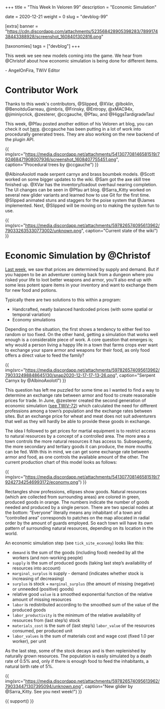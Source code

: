 +++
title = "This Week In Veloren 99"
description = "Economic Simulation"

date = 2020-12-21
weight = 0
slug = "devblog-99"

[extra]
banner = "https://cdn.discordapp.com/attachments/523568428905398283/789917438443388928/screenshot_1608401302816.png"

[taxonomies]
tags = ["devblog"]
+++

This week we see new models coming into the game. We hear from @Christof about
how economic simulation is being done for different items.

\- AngelOnFira, TWiV Editor

# Contributor Work

Thanks to this week's contributors, @Slipped, @XVar, @lboklin, @BenoitduGarreau,
@imbris, @Frinsky, @Entropy, @xMAC94x, @jiminiycrick, @zesterer, @ccgauche,
@Pfau, and @HiggsTardigradeTau!

This week, @Pfau posted another edition of his Veloren art blog, you can check
it out [here](https://www.patreon.com/posts/blog-no-10-45215779). @ccgauche has
been putting in a lot of work into procedurally generated trees. They are also
working on the new backend of the plugin API.

{{
    img(src="https://media.discordapp.net/attachments/541307708146581519/792468471908007936/screenshot_1608407755451.png",
    caption="Procedural trees by @ccgauche")
}}

@AlbinoAxolotl made serpent carnyx and brass boumbek models. @Scott worked on
some bigger updates to the wiki. @Sam got the axe skill tree finished up. @XVar
has the inventory/loadout overhaul nearing completion. The UI changes can be
seen in @Pfau art blog. @Sarra_Kitty worked on several new glider variants and
learned how to use Git for the first time. @Slipped animated stuns and staggers
for the poise system that @James implemented. Next, @Slipped will be moving on
to making the system fun to use.

{{
    img(src="https://media.discordapp.net/attachments/597826574095613962/790332635330773002/unknown.png",
    caption="Current state of the wiki")
}}

# Economic Simulation by @Christof

[Last week](https://veloren.net/devblog-98#economic-simulation-update-by-christof), we
saw that prices are determined by supply and demand. But if you happen to be an
adventurer coming back from a dungeon where you risked your life to loot better
weapons and armor, you'll also end up with some less potent spare items in your
inventory and want to exchange them for new food and potions.

Typically there are two solutions to this within a program:

- Handcrafted, neatly balanced hardcoded prices (with some spatial or temporal
  variation)
- Economy simulations

Depending on the situation, the first shows a tendency to either feel too random
or too fixed. On the other hand, getting a simulation that works well enough is
a considerable piece of work. A core question that emerges is; why would a
person living a happy life in a town that farms crops ever want to exchange your
spare armor and weapons for their food, as only food offers a direct value to
feed the family?

{{
    img(src="https://media.discordapp.net/attachments/597826574095613962/790332498848645130/snap2020-12-17-17-13-26.png",
    caption="Serpent Carnyx by @AlbinoAxolotl")
}}

This question has left me puzzled for some time as I wanted to find a way to
determine an exchange rate between armor and food to create reasonable prices
for trade. In June, @zesterer created the second generation of economic
simulation ([see TWiV-72](https://veloren.net/devblog-72/)) which calculated the
need for different professions among a town’s population and the exchange rates
between sites. But an exchange price for wheat and meat does not suit
adventurers that well as they will hardly be able to provide these goods in
exchange.

The idea I followed to get prices for martial equipment is to restrict access to
natural resources by a concept of a controlled area. The more area a town
controls the more natural resources it has access to. Subsequently, the more
secondary and tertiary goods it can produce, the more mouths can be fed. With
this in mind, we can get some exchange rate between armor and food, as one
controls the available amount of the other. The current production chart of this
model looks as follows:

{{
    img(src="https://media.discordapp.net/attachments/541307708146581519/792427342546993172/economy.png")
}}

Rectangles show professions, ellipses show goods. Natural resources (which are
collected from surrounding areas) are colored in green, produced goods in
orange. The numbers indicate the number of goods needed and produced by a single
person. There are two special nodes at the bottom: “Everyone” literally means
any inhabitant of a town and “controlled area” corresponds to patches on the map
allocated in radial order by the amount of guards employed. So each town will
have its own pattern of surrounding natural resources, depending on its location
in the world.

An economic simulation step (see `tick_site_economy`) looks like this:

- `demand` is the sum of the goods (including food) needed by all the workers
  (and non-working people)
- `supply` is the sum of produced goods (taking last step’s availability of
  resources into account)
- `marginal_surplus` is supply - demand (indicates whether stock is increasing
  of decreasing)
- `surplus` is stock + `marginal_surplus` (the amount of missing (negative) or
  unneeded (positive) goods)
- relative good `value` is a smoothed exponential function of the relative
  amount of missing resources
- `labor` is redistributed according to the smoothed sum of the value of the
  produced goods
- `labor_productivity` is the minimum of the relative availability of resources
  from (last step’s) stock
- `materials_cost` is the sum of (last step’s) `labor_value` of the resources
  consumed, per produced unit
- `labor_values` is the sum of materials cost and wage cost (fixed 1.0 per
  worker), per unit

As the last step, some of the stock decays and is then replenished by naturally
grown resources. The population is easily simulated by a death rate of 0.5% and,
only if there is enough food to feed the inhabitants, a natural birth rate of
5%.

{{
    img(src="https://media.discordapp.net/attachments/597826574095613962/790334471307395094/unknown.png",
    caption="New glider by @Sarra_Kitty. See you next week!")
}}

{{ support() }}
